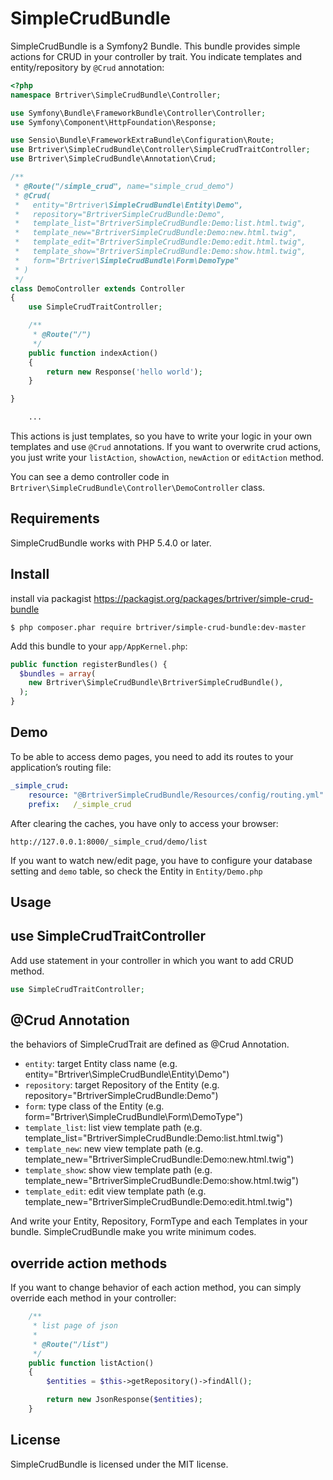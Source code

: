 SimpleCrudBundle
==================================

SimpleCrudBundle is a Symfony2 Bundle.
This bundle provides simple actions for CRUD in your controller by trait.
You indicate templates and entity/repository by `@Crud` annotation:

```php
<?php
namespace Brtriver\SimpleCrudBundle\Controller;

use Symfony\Bundle\FrameworkBundle\Controller\Controller;
use Symfony\Component\HttpFoundation\Response;

use Sensio\Bundle\FrameworkExtraBundle\Configuration\Route;
use Brtriver\SimpleCrudBundle\Controller\SimpleCrudTraitController;
use Brtriver\SimpleCrudBundle\Annotation\Crud;

/**
 * @Route("/simple_crud", name="simple_crud_demo")
 * @Crud(
 *   entity="Brtriver\SimpleCrudBundle\Entity\Demo",
 *   repository="BrtriverSimpleCrudBundle:Demo",
 *   template_list="BrtriverSimpleCrudBundle:Demo:list.html.twig",
 *   template_new="BrtriverSimpleCrudBundle:Demo:new.html.twig",
 *   template_edit="BrtriverSimpleCrudBundle:Demo:edit.html.twig",
 *   template_show="BrtriverSimpleCrudBundle:Demo:show.html.twig",
 *   form="Brtriver\SimpleCrudBundle\Form\DemoType"
 * )
 */
class DemoController extends Controller
{
    use SimpleCrudTraitController;

    /**
     * @Route("/")
     */
    public function indexAction()
    {
        return new Response('hello world');
    }

}

    ...
```

This actions is just templates, so you have to write your logic in your own templates and use `@Crud` annotations.
If you want to overwrite crud actions, you just write your `listAction`, `showAction`, `newAction` or `editAction` method.

You can see a demo controller code in `Brtriver\SimpleCrudBundle\Controller\DemoController` class.

Requirements
------------

SimpleCrudBundle works with PHP 5.4.0 or later.

Install
--------

install via packagist
https://packagist.org/packages/brtriver/simple-crud-bundle

```
$ php composer.phar require brtriver/simple-crud-bundle:dev-master
```

Add this bundle to your `app/AppKernel.php`:

```php
public function registerBundles() {
  $bundles = array(
    new Brtriver\SimpleCrudBundle\BrtriverSimpleCrudBundle(),
  );
}
```


Demo
-----

To be able to access demo pages, you need to add its routes to your application’s routing file:

```yml
_simple_crud:
    resource: "@BrtriverSimpleCrudBundle/Resources/config/routing.yml"
    prefix:   /_simple_crud
```

After clearing the caches, you have only to access your browser:

```
http://127.0.0.1:8000/_simple_crud/demo/list
```

If you want to watch new/edit page, you have to configure your database setting and `demo` table, so check the Entity in `Entity/Demo.php`

Usage
-----

## use SimpleCrudTraitController

Add use statement in your controller in which you want to add CRUD method.

```php
use SimpleCrudTraitController;
```

## @Crud Annotation

the behaviors of SimpleCrudTrait are defined as @Crud Annotation.

- `entity`: target Entity class name (e.g. entity="Brtriver\SimpleCrudBundle\Entity\Demo")
- `repository`: target Repository of the Entity (e.g. repository="BrtriverSimpleCrudBundle:Demo")
- `form`: type class of the Entity (e.g. form="Brtriver\SimpleCrudBundle\Form\DemoType")
- `template_list`: list view template path (e.g. template_list="BrtriverSimpleCrudBundle:Demo:list.html.twig")
- `template_new`: new view template path (e.g. template_new="BrtriverSimpleCrudBundle:Demo:new.html.twig")
- `template_show`: show view template path (e.g. template_new="BrtriverSimpleCrudBundle:Demo:show.html.twig")
- `template_edit`: edit view template path (e.g. template_new="BrtriverSimpleCrudBundle:Demo:edit.html.twig")

And write your Entity, Repository, FormType and each Templates in your bundle.
SimpleCrudBundle make you write minimum codes.

## override action methods

If you want to change behavior of each action method, you can simply override each method in your controller:

```php
    /**
     * list page of json
     *
     * @Route("/list")
     */
    public function listAction()
    {
        $entities = $this->getRepository()->findAll();

        return new JsonResponse($entities);
    }
```

License
-------

SimpleCrudBundle is licensed under the MIT license.
